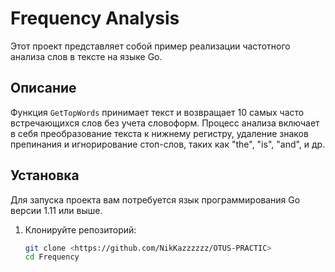 # Frequency Analysis

Этот проект представляет собой пример реализации частотного анализа слов в тексте на языке Go.

## Описание

Функция `GetTopWords` принимает текст и возвращает 10 самых часто встречающихся слов без учета словоформ. Процесс анализа включает в себя преобразование текста к нижнему регистру, удаление знаков препинания и игнорирование стоп-слов, таких как "the", "is", "and", и др.

## Установка

Для запуска проекта вам потребуется язык программирования Go версии 1.11 или выше.

1. Клонируйте репозиторий:
   ```bash
   git clone <https://github.com/NikKazzzzzz/OTUS-PRACTIC>
   cd Frequency
